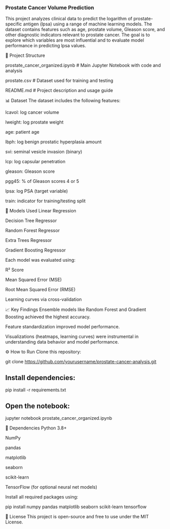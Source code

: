 ### Prostate Cancer Volume Prediction
This project analyzes clinical data to predict the logarithm of prostate-specific antigen (lpsa) using a range of machine learning models. The dataset contains features such as age, prostate volume, Gleason score, and other diagnostic indicators relevant to prostate cancer. The goal is to explore which variables are most influential and to evaluate model performance in predicting lpsa values.

📁 Project Structure

prostate_cancer_organized.ipynb  # Main Jupyter Notebook with code and analysis

prostate.csv                     # Dataset used for training and testing

README.md                        # Project description and usage guide

📊 Dataset
The dataset includes the following features:

lcavol: log cancer volume

lweight: log prostate weight

age: patient age

lbph: log benign prostatic hyperplasia amount

svi: seminal vesicle invasion (binary)

lcp: log capsular penetration

gleason: Gleason score

pgg45: % of Gleason scores 4 or 5

lpsa: log PSA (target variable)

train: indicator for training/testing split

🧪 Models Used
Linear Regression

Decision Tree Regressor

Random Forest Regressor

Extra Trees Regressor

Gradient Boosting Regressor

Each model was evaluated using:

R² Score

Mean Squared Error (MSE)

Root Mean Squared Error (RMSE)

Learning curves via cross-validation

📈 Key Findings
Ensemble models like Random Forest and Gradient Boosting achieved the highest accuracy.

Feature standardization improved model performance.

Visualizations (heatmaps, learning curves) were instrumental in understanding data behavior and model performance.

⚙️ How to Run
Clone this repository:

git clone https://github.com/yourusername/prostate-cancer-analysis.git

## Install dependencies:

pip install -r requirements.txt

## Open the notebook:

jupyter notebook prostate_cancer_organized.ipynb

🧰 Dependencies
Python 3.8+

NumPy

pandas

matplotlib

seaborn

scikit-learn

TensorFlow (for optional neural net models)

Install all required packages using:

pip install numpy pandas matplotlib seaborn scikit-learn tensorflow

📜 License
This project is open-source and free to use under the MIT License.
